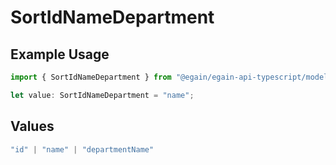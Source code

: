# SortIdNameDepartment

## Example Usage

```typescript
import { SortIdNameDepartment } from "@egain/egain-api-typescript/models";

let value: SortIdNameDepartment = "name";
```

## Values

```typescript
"id" | "name" | "departmentName"
```